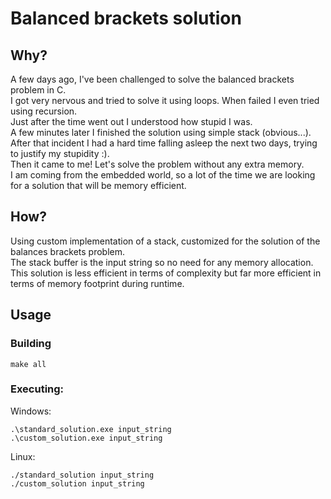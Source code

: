 # Balanced brackets solution
## Why?
A few days ago, I've been challenged to solve the balanced brackets problem in C.<br>
I got very nervous and tried to solve it using loops. When failed I even tried using recursion.<br>
Just after the time went out I understood how stupid I was.<br>
A few minutes later I finished the solution using simple stack (obvious...).<br>
After that incident I had a hard time falling asleep the next two days, trying to justify my stupidity :).<br>
Then it came to me! Let's solve the problem without any extra memory.<br>
I am coming from the embedded world, so a lot of the time we are looking for a solution that will be memory efficient.

## How?
Using custom implementation of a stack, customized for the solution of the balances brackets problem.<br>
The stack buffer is the input string so no need for any memory allocation.<br>
This solution is less efficient in terms of complexity but far more efficient in terms of memory footprint during runtime.

## Usage
### Building
```
make all
```
### Executing:
Windows:
```
.\standard_solution.exe input_string
.\custom_solution.exe input_string
```
Linux:
```
./standard_solution input_string
./custom_solution input_string
```
